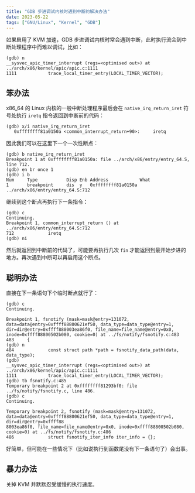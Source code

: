 ```yaml
---
title: "GDB 步进调试内核时遇到中断的解决办法"
date: 2023-05-22
tags: ["GNU/Linux", "Kernel", "GDB"]
---
```


如果启用了 KVM 加速，GDB 步进调试内核时常会遇到中断，此时执行流会到中断处理程序中而难以调试，比如：

```
(gdb) n
__sysvec_apic_timer_interrupt (regs=<optimised out>) at ../arch/x86/kernel/apic/apic.c:1111
1111            trace_local_timer_entry(LOCAL_TIMER_VECTOR);
```

## 笨办法

x86_64 的 Linux 内核的一般中断处理程序最后会在 `native_irq_return_iret` 符号处执行 `iretq` 指令返回到中断前的代码：

```
(gdb) x/i native_irq_return_iret
   0xffffffff81a0150a <common_interrupt_return+90>:     iretq
```

因此我们可以在这里下一个一次性断点：

```
(gdb) b native_irq_return_iret
Breakpoint 1 at 0xffffffff81a0150a: file ../arch/x86/entry/entry_64.S, line 712.
(gdb) en br once 1
(gdb) i b
Num     Type           Disp Enb Address            What
1       breakpoint     dis  y   0xffffffff81a0150a ../arch/x86/entry/entry_64.S:712
```

继续到这个断点再执行下一条指令：

```
(gdb) c
Continuing.
Breakpoint 1, common_interrupt_return () at ../arch/x86/entry/entry_64.S:712
712             iretq
(gdb) ni
```

然后就返回到中断前的代码了，可能要再执行几次 `fin` 才能返回到最开始步进的地方。再次遇到中断可以再启用这个断点。

## 聪明办法

直接在下一条语句下个临时断点就行了：

```
(gdb) c
Continuing.

Breakpoint 1, fsnotify (mask=mask@entry=131072, data=data@entry=0xffff88800621ef50, data_type=data_type@entry=1, dir=dir@entry=0xffff888003ea86f0, file_name=file_name@entry=0x0, inode=0xffff88800502b080, cookie=0) at ../fs/notify/fsnotify.c:483
483     {
(gdb) n
484             const struct path *path = fsnotify_data_path(data, data_type);
(gdb)
__sysvec_apic_timer_interrupt (regs=<optimised out>) at ../arch/x86/kernel/apic/apic.c:1111
1111            trace_local_timer_entry(LOCAL_TIMER_VECTOR);
(gdb) tb fsnotify.c:485
Temporary breakpoint 2 at 0xffffffff81293bf0: file ../fs/notify/fsnotify.c, line 486.
(gdb) c
Continuing.

Temporary breakpoint 2, fsnotify (mask=mask@entry=131072, data=data@entry=0xffff88800621ef50, data_type=data_type@entry=1, dir=dir@entry=0xffff88
8003ea86f0, file_name=file_name@entry=0x0, inode=0xffff88800502b080, cookie=0) at ../fs/notify/fsnotify.c:486
486             struct fsnotify_iter_info iter_info = {};
```

好简单，但可能在一些情况下（比如说执行到函数尾没有下一条语句了）会出事。

## 暴力办法

关掉 KVM 并默默忍受缓慢的执行速度。
